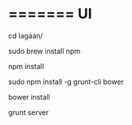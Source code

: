 =======
UI
======


cd lagaan/

sudo brew install npm 

npm install

sudo npm install -g grunt-cli bower

bower install

grunt server
